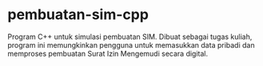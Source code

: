 # pembuatan-sim-cpp
Program C++ untuk simulasi pembuatan SIM. Dibuat sebagai tugas kuliah, program ini memungkinkan pengguna untuk memasukkan data pribadi dan memproses pembuatan Surat Izin Mengemudi secara digital.
